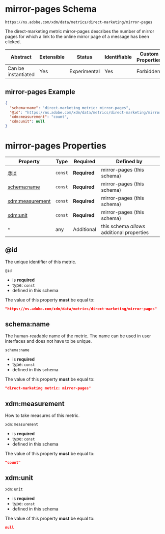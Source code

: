 
# mirror-pages Schema

```
https://ns.adobe.com/xdm/data/metrics/direct-marketing/mirror-pages
```

The direct-marketing metric mirror-pages describes the number of mirror pages for which a link to the online mirror page of a message has been clicked.

| Abstract | Extensible | Status | Identifiable | Custom Properties | Additional Properties | Defined In |
|----------|------------|--------|--------------|-------------------|-----------------------|------------|
| Can be instantiated | Yes | Experimental | Yes | Forbidden | Permitted | [data/mirror-pages.schema.json](data/mirror-pages.schema.json) |

## mirror-pages Example
```json
{
  "schema:name": "direct-marketing metric: mirror-pages",
  "@id": "https://ns.adobe.com/xdm/data/metrics/direct-marketing/mirror-pages",
  "xdm:measurement": "count",
  "xdm:unit": null
}
```

# mirror-pages Properties

| Property | Type | Required | Defined by |
|----------|------|----------|------------|
| [@id](#@id) | `const` | **Required** | mirror-pages (this schema) |
| [schema:name](#schemaname) | `const` | **Required** | mirror-pages (this schema) |
| [xdm:measurement](#xdmmeasurement) | `const` | **Required** | mirror-pages (this schema) |
| [xdm:unit](#xdmunit) | `const` | **Required** | mirror-pages (this schema) |
| `*` | any | Additional | this schema *allows* additional properties |

## @id

The unique identifier of this metric.

`@id`
* is **required**
* type: `const`
* defined in this schema

The value of this property **must** be equal to:

```json
"https://ns.adobe.com/xdm/data/metrics/direct-marketing/mirror-pages"
```





## schema:name

The human-readable name of the metric. The name can be used in user interfaces and does not have to be unique.

`schema:name`
* is **required**
* type: `const`
* defined in this schema

The value of this property **must** be equal to:

```json
"direct-marketing metric: mirror-pages"
```





## xdm:measurement

How to take measures of this metric.

`xdm:measurement`
* is **required**
* type: `const`
* defined in this schema

The value of this property **must** be equal to:

```json
"count"
```





## xdm:unit


`xdm:unit`
* is **required**
* type: `const`
* defined in this schema

The value of this property **must** be equal to:

```json
null
```




